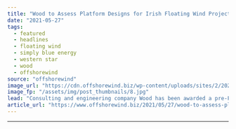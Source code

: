 ```yaml
---
title: "Wood to Assess Platform Designs for Irish Floating Wind Project"
date: "2021-05-27"
tags: 
  - featured
  - headlines
  - floating wind
  - simply blue energy
  - western star
  - wood
  - offshorewind
source: "offshorewind"
image_url: "https://cdn.offshorewind.biz/wp-content/uploads/sites/2/2021/05/27113002/Wood-to-Assess-Platform-Designs-for-Irish-Floating-Wind-Project.jpg"
image_fp: "/assets/img/post_thumbnails/8.jpg"
lead: "Consulting and engineering company Wood has been awarded a pre-FEED (front-end engineering design) contract"
article_url: "https://www.offshorewind.biz/2021/05/27/wood-to-assess-platform-designs-for-irish-floating-wind-project/"
---
```


---

